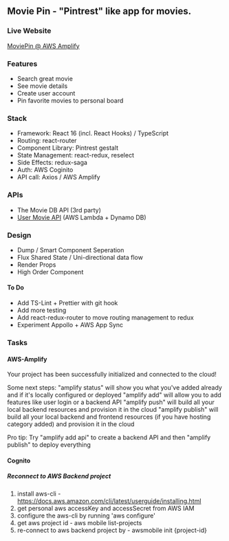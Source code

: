 ## Movie Pin - "Pintrest" like app for movies.

### Live Website
[MoviePin @ AWS Amplify](https://master.d2yzcjaz3dlio3.amplifyapp.com/)

### Features
- Search great movie
- See movie details
- Create user account
- Pin favorite movies to personal board

### Stack
- Framework: React 16 (incl. React Hooks) / TypeScript 
- Routing: react-router
- Component Library: Pintrest gestalt 
- State Management: react-redux, reselect
- Side Effects: redux-saga
- Auth: AWS Coginito
- API call: Axios / AWS Amplify

### APIs
- The Movie DB API (3rd party)
- [User Movie API](https://github.com/justinrao/moviepin-api) (AWS Lambda + Dynamo DB)

### Design
- Dump / Smart Component Seperation
- Flux Shared State / Uni-directional data flow
- Render Props
- High Order Component

#### To Do
- Add TS-Lint + Prettier with git hook
- Add more testing
- Add react-redux-router to move routing management to redux
- Experiment Appollo + AWS App Sync


### Tasks

#### AWS-Amplify
Your project has been successfully initialized and connected to the cloud!

Some next steps:
"amplify status" will show you what you've added already and if it's locally configured or deployed
"amplify <category> add" will allow you to add features like user login or a backend API
"amplify push" will build all your local backend resources and provision it in the cloud
"amplify publish" will build all your local backend and frontend resources (if you have hosting category added) and provision it in the cloud

Pro tip:
Try "amplify add api" to create a backend API and then "amplify publish" to deploy everything

#### Cognito

##### Reconnect to AWS Backend project
1. install aws-cli - https://docs.aws.amazon.com/cli/latest/userguide/installing.html
2. get personal aws accessKey and accessSecret from AWS IAM
3. configure the aws-cli by running 'aws configure'
4. get aws project id - aws mobile list-projects
5. re-connect to aws backend project by - awsmobile init {project-id}
